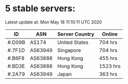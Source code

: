 # 5 stable servers:

Latest update at: Mon May 18 11:10:11 UTC 2020

| ID | ASN | Server Country | Online |
| -- | --- | -------------- | ------ |
| #.D09B | AS174 | United States | 704 hrs |
| #.7F1D | AS63949 | Singapore | 704 hrs |
| #.B6F8 | AS63888 | Hong Kong | 455 hrs |
| #.BD3E | AS63888 | Hong Kong | 1523 hrs |
| #.2A79 | AS63949 | Japan | 363 hrs |

